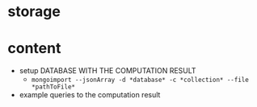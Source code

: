 # storage

# content
- setup DATABASE WITH THE COMPUTATION RESULT
	- `mongoimport --jsonArray -d *database* -c *collection* --file *pathToFile*`
- example queries to the computation result
